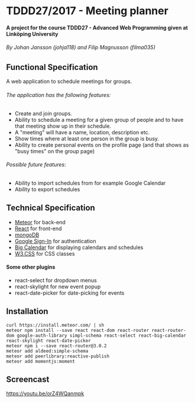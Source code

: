 # TDDD27/2017 - Meeting planner
#### A project for the course TDDD27 - Advanced Web Programming given at Linköping University

###### By Johan Jansson (johja118) and Filip Magnusson (filma035)

## Functional Specification
A web application to schedule meetings for groups.
###### The application has the following features:
* Create and join groups.
* Ability to schedule a meeting for a given group of people and to have that meeting show up in their schedule.
* A "meeting" will have a name, location, description etc.
* Show times where at least one person in the group is busy.
* Ability to create personal events on the profile page (and that shows as "busy times" on the group page)

###### Possible future features:
* Ability to import schedules from for example Google Calendar
* Ability to export schedules

## Technical Specification
* [Meteor](https://www.meteor.com/) for back-end
* [React](https://facebook.github.io/react/) for front-end
* [mongoDB](https://www.mongodb.com/)
* [Google Sign-In](https://developers.google.com/identity/) for authentication
* [Big Calendar](https://github.com/intljusticemission/react-big-calendar) for displaying calendars and schedules
* [W3.CSS](https://www.w3schools.com/w3css/default.asp) for CSS classes

#### Some other plugins
* react-select for dropdown menus
* react-skylight for new event popup
* react-date-picker for date-picking for events

## Installation
```
curl https://install.meteor.com/ | sh
meteor npm install --save react react-dom react-router react-router-dom google-auth-library simpl-schema react-select react-big-calendar react-skylight react-date-picker
meteor npm i --save react-router@3.0.2
meteor add aldeed:simple-schema
meteor add peerlibrary:reactive-publish
meteor add momentjs:moment

```

## Screencast
https://youtu.be/orZ4WQanmpk
